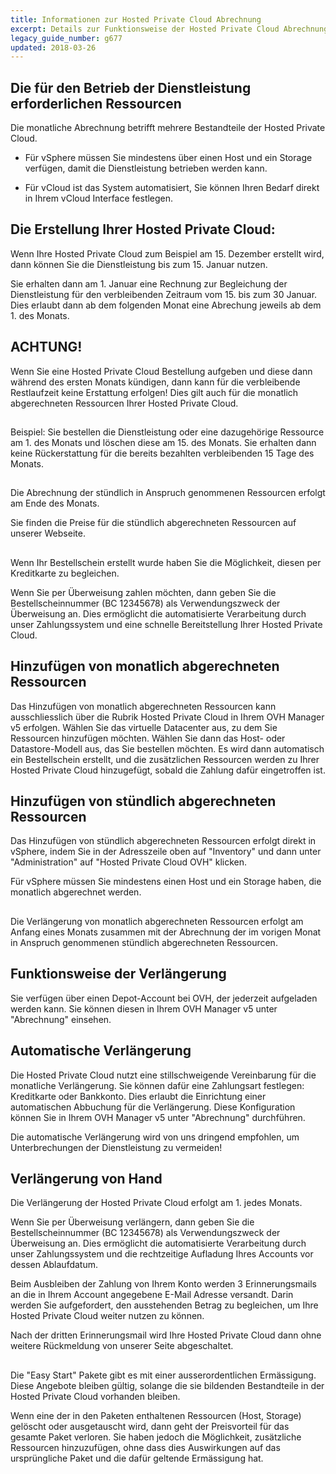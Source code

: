 ```yaml
---
title: Informationen zur Hosted Private Cloud Abrechnung
excerpt: Details zur Funktionsweise der Hosted Private Cloud Abrechnung.
legacy_guide_number: g677
updated: 2018-03-26
---
```


## 

## Die für den Betrieb der Dienstleistung erforderlichen Ressourcen
Die monatliche Abrechnung betrifft mehrere Bestandteile der Hosted Private Cloud.

- Für vSphere müssen Sie mindestens über einen Host und ein Storage verfügen, damit die Dienstleistung betrieben werden kann.

- Für vCloud ist das System automatisiert, Sie können Ihren Bedarf direkt in Ihrem vCloud Interface festlegen.

## Die Erstellung Ihrer Hosted Private Cloud:
Wenn Ihre Hosted Private Cloud zum Beispiel am 15. Dezember erstellt wird, dann können Sie die Dienstleistung bis zum 15. Januar nutzen.

Sie erhalten dann am 1. Januar eine Rechnung zur Begleichung der Dienstleistung für den verbleibenden Zeitraum vom 15. bis zum 30 Januar. Dies erlaubt dann ab dem folgenden Monat eine Abrechung jeweils ab dem 1. des Monats.

## ACHTUNG!
Wenn Sie eine Hosted Private Cloud Bestellung aufgeben und diese dann während des ersten Monats kündigen, dann kann für die verbleibende Restlaufzeit keine Erstattung erfolgen!
Dies gilt auch für die monatlich abgerechneten Ressourcen Ihrer Hosted Private Cloud.

## 
Beispiel: Sie bestellen die Dienstleistung oder eine dazugehörige Ressource am 1. des Monats und löschen diese am 15. des Monats. Sie erhalten dann keine Rückerstattung für die bereits bezahlten verbleibenden 15 Tage des Monats.

## 
Die Abrechnung der stündlich in Anspruch genommenen Ressourcen erfolgt am Ende des Monats.

Sie finden die Preise für die stündlich abgerechneten Ressourcen auf unserer Webseite.

## 
Wenn Ihr Bestellschein erstellt wurde haben Sie die Möglichkeit, diesen per Kreditkarte zu begleichen.

Wenn Sie per Überweisung zahlen möchten, dann geben Sie die Bestellscheinnummer (BC 12345678) als Verwendungszweck der Überweisung an. Dies ermöglicht die automatisierte Verarbeitung durch unser Zahlungssystem und eine schnelle Bereitstellung Ihrer Hosted Private Cloud.

## Hinzufügen von monatlich abgerechneten Ressourcen
Das Hinzufügen von monatlich abgerechneten Ressourcen kann ausschliesslich über die Rubrik Hosted Private Cloud in Ihrem OVH Manager v5 erfolgen.
Wählen Sie das virtuelle Datacenter aus, zu dem Sie Ressourcen hinzufügen möchten. Wählen Sie dann das Host- oder Datastore-Modell aus, das Sie bestellen möchten. Es wird dann automatisch ein Bestellschein erstellt, und die zusätzlichen Ressourcen werden zu Ihrer Hosted Private Cloud hinzugefügt, sobald die Zahlung dafür eingetroffen ist.

## Hinzufügen von stündlich abgerechneten Ressourcen
Das Hinzufügen von stündlich abgerechneten Ressourcen erfolgt direkt in vSphere, indem Sie in der Adresszeile oben auf "Inventory" und dann unter "Administration" auf "Hosted Private Cloud OVH" klicken.

Für vSphere müssen Sie mindestens einen Host und ein Storage haben, die monatlich abgerechnet werden.

## 
Die Verlängerung von monatlich abgerechneten Ressourcen erfolgt am Anfang eines Monats zusammen mit der Abrechnung der im vorigen Monat in Anspruch genommenen stündlich abgerechneten Ressourcen.

## Funktionsweise der Verlängerung
Sie verfügen über einen Depot-Account bei OVH, der jederzeit aufgeladen werden kann. Sie können diesen in Ihrem OVH Manager v5 unter "Abrechnung" einsehen.

## Automatische Verlängerung
Die Hosted Private Cloud nutzt eine stillschweigende Vereinbarung für die monatliche Verlängerung. Sie können dafür eine Zahlungsart festlegen: Kreditkarte oder Bankkonto.
Dies erlaubt die Einrichtung einer automatischen Abbuchung für die Verlängerung. 
Diese Konfiguration können Sie in Ihrem OVH Manager v5 unter "Abrechnung" durchführen.

Die automatische Verlängerung wird von uns dringend empfohlen, um Unterbrechungen der Dienstleistung zu vermeiden!

## Verlängerung von Hand
Die Verlängerung der Hosted Private Cloud erfolgt am 1. jedes Monats.

Wenn Sie per Überweisung verlängern, dann geben Sie die Bestellscheinnummer (BC 12345678) als Verwendungszweck der Überweisung an. Dies ermöglicht die automatisierte Verarbeitung durch unser Zahlungssystem und die rechtzeitige Aufladung Ihres Accounts vor dessen Ablaufdatum.

Beim Ausbleiben der Zahlung von Ihrem Konto werden 3 Erinnerungsmails an die in Ihrem Account angegebene E-Mail Adresse versandt. Darin werden Sie aufgefordert, den ausstehenden Betrag zu begleichen, um Ihre Hosted Private Cloud weiter nutzen zu können.

Nach der dritten Erinnerungsmail wird Ihre Hosted Private Cloud dann ohne weitere Rückmeldung von unserer Seite abgeschaltet.

## 
Die "Easy Start" Pakete gibt es mit einer ausserordentlichen Ermässigung. Diese Angebote bleiben gültig, solange die sie bildenden Bestandteile in der Hosted Private Cloud vorhanden bleiben.

Wenn eine der in den Paketen enthaltenen Ressourcen (Host, Storage) gelöscht oder ausgetauscht wird, dann geht der Preisvorteil für das gesamte Paket verloren. Sie haben jedoch die Möglichkeit, zusätzliche Ressourcen hinzuzufügen, ohne dass dies Auswirkungen auf das ursprüngliche Paket und die dafür geltende Ermässigung hat.

